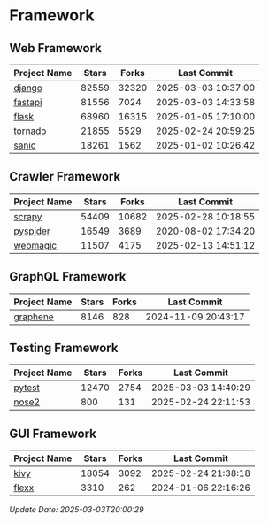 # Framework

## Web Framework
| Project Name | Stars | Forks | Last Commit |
| ------------ | ----- | ----- | ----------- |
| [django](https://github.com/django/django) | 82559 | 32320 | 2025-03-03 10:37:00 |
| [fastapi](https://github.com/fastapi/fastapi) | 81556 | 7024 | 2025-03-03 14:33:58 |
| [flask](https://github.com/pallets/flask) | 68960 | 16315 | 2025-01-05 17:10:00 |
| [tornado](https://github.com/tornadoweb/tornado) | 21855 | 5529 | 2025-02-24 20:59:25 |
| [sanic](https://github.com/sanic-org/sanic) | 18261 | 1562 | 2025-01-02 10:26:42 |

## Crawler Framework
| Project Name | Stars | Forks | Last Commit |
| ------------ | ----- | ----- | ----------- |
| [scrapy](https://github.com/scrapy/scrapy) | 54409 | 10682 | 2025-02-28 10:18:55 |
| [pyspider](https://github.com/binux/pyspider) | 16549 | 3689 | 2020-08-02 17:34:20 |
| [webmagic](https://github.com/code4craft/webmagic) | 11507 | 4175 | 2025-02-13 14:51:12 |

## GraphQL Framework
| Project Name | Stars | Forks | Last Commit |
| ------------ | ----- | ----- | ----------- |
| [graphene](https://github.com/graphql-python/graphene) | 8146 | 828 | 2024-11-09 20:43:17 |

## Testing Framework
| Project Name | Stars | Forks | Last Commit |
| ------------ | ----- | ----- | ----------- |
| [pytest](https://github.com/pytest-dev/pytest) | 12470 | 2754 | 2025-03-03 14:40:29 |
| [nose2](https://github.com/nose-devs/nose2) | 800 | 131 | 2025-02-24 22:11:53 |

## GUI Framework
| Project Name | Stars | Forks | Last Commit |
| ------------ | ----- | ----- | ----------- |
| [kivy](https://github.com/kivy/kivy) | 18054 | 3092 | 2025-02-24 21:38:18 |
| [flexx](https://github.com/flexxui/flexx) | 3310 | 262 | 2024-01-06 22:16:26 |

*Update Date: 2025-03-03T20:00:29*